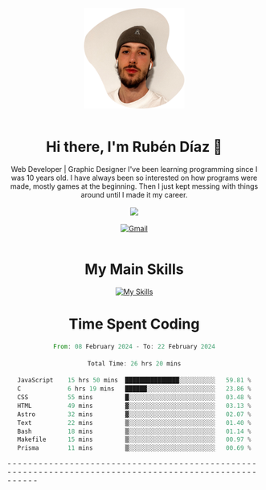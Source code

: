 <div align="center">
	<img height=200 width=200 src="./.img/yo_github_pfp.png" alt="Rubén Díaz" width=200/><br><br>
	
	
 # Hi there, I'm Rubén Díaz 👋

  Web Developer | Graphic Designer
  I've been learning programming since I was 10 years old. I have always been so interested on how programs were made, mostly games at the beginning. Then I just kept messing with things around until I made it my career.
  <br>
  <br>
  <a href="https://www.github.com/rubendiazzz" target="_blank" rel="noreferrer"><img
src="https://img.shields.io/github/followers/rubendiazzz?logo=github&style=for-the-badge&color=red" /></a>


  <a href="mailto:rubendfraga@gmail.com">![Gmail](https://img.shields.io/badge/Gmail-D14836?style=for-the-badge&logo=gmail&logoColor=white)</a><br><br>

  # My Main Skills
  [![My Skills](https://skillicons.dev/icons?i=js,html,css,tailwind,c,cpp,cs,react,nextjs,astro,mysql,mongo)](https://skillicons.dev)

# Time Spent Coding
<!--START_SECTION:waka-->

```rust
From: 08 February 2024 - To: 22 February 2024

Total Time: 26 hrs 20 mins

JavaScript    15 hrs 50 mins  ███████████████░░░░░░░░░░   59.81 %
C             6 hrs 19 mins   ██████░░░░░░░░░░░░░░░░░░░   23.86 %
CSS           55 mins         █░░░░░░░░░░░░░░░░░░░░░░░░   03.48 %
HTML          49 mins         ▓░░░░░░░░░░░░░░░░░░░░░░░░   03.13 %
Astro         32 mins         ▓░░░░░░░░░░░░░░░░░░░░░░░░   02.07 %
Text          22 mins         ▒░░░░░░░░░░░░░░░░░░░░░░░░   01.40 %
Bash          18 mins         ▒░░░░░░░░░░░░░░░░░░░░░░░░   01.14 %
Makefile      15 mins         ▒░░░░░░░░░░░░░░░░░░░░░░░░   00.97 %
Prisma        11 mins         ▒░░░░░░░░░░░░░░░░░░░░░░░░   00.69 %
```

<!--END_SECTION:waka-->
</div>
-
-
-
-
-
-
-
-
-
-
-
-
-
-
-
-
-
-
-
-
-
-
-
-
-
-
-
-
-
-
-
-
-
-
-
-
-
-
-
-
-
-
-
-
-
-
-
-
-
-
-
-
-
-
-
-
-
-
-
-
-
-
-
-
-
-
-
-
-
-
-
-
-
-
-
-
-
-
-
-
-
-
-
-
-
-
-
-
-
-
-
-
-
-
-
-
-
-
-
-
-
-
